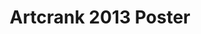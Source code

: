 ---
layout: post
title: "Artcrank 2013 Poster"
tags: Posters illustration
image: https://78.media.tumblr.com/9d4e711277c1d5d4ff90ae924dbc3c9f/tumblr_nl6je7QWLp1qbng02o1_500.jpg
---